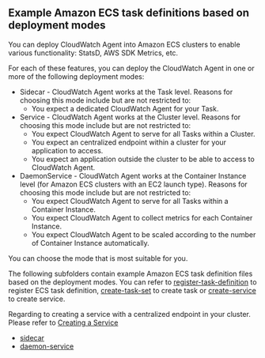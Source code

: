 ## Example Amazon ECS task definitions based on deployment modes

You can deploy CloudWatch Agent into Amazon ECS clusters to enable various functionality: StatsD, AWS SDK Metrics, etc.

For each of these features, you can deploy the CloudWatch Agent in one or more of the following deployment modes:
* Sidecar - CloudWatch Agent works at the Task level. Reasons for choosing this mode include but are not restricted to:
  * You expect a dedicated CloudWatch Agent for your Task.
* Service - CloudWatch Agent works at the Cluster level. Reasons for choosing this mode include but are not restricted to:
  * You expect CloudWatch Agent to serve for all Tasks within a Cluster.
  * You expect an centralized endpoint within a cluster for your application to access.
  * You expect an application outside the cluster to be able to access to CloudWatch Agent.
* DaemonService - CloudWatch Agent works at the Container Instance level (for Amazon ECS clusters with an EC2 launch type). Reasons for choosing this mode include but are not restricted to:
  * You expect CloudWatch Agent to serve for all Tasks within a Container Instance.
  * You expect CloudWatch Agent to collect metrics for each Container Instance.
  * You expect CloudWatch Agent to be scaled according to the number of Container Instance automatically.

You can choose the mode that is most suitable for you.

The following subfolders contain example Amazon ECS task definition files based on the deployment modes. You can refer to [register-task-definition](https://docs.aws.amazon.com/cli/latest/reference/ecs/register-task-definition.html) to register ECS task definition,
[create-task-set](https://docs.aws.amazon.com/cli/latest/reference/ecs/create-task-set.html) to create task or [create-service](https://docs.aws.amazon.com/cli/latest/reference/ecs/create-service.html) to create service.

Regarding to creating a service with a centralized endpoint in your cluster. Please refer to [Creating a Service](https://docs.aws.amazon.com/AmazonECS/latest/developerguide/create-service.html)

* [sidecar](sidecar)
* [daemon-service](daemon-service)
